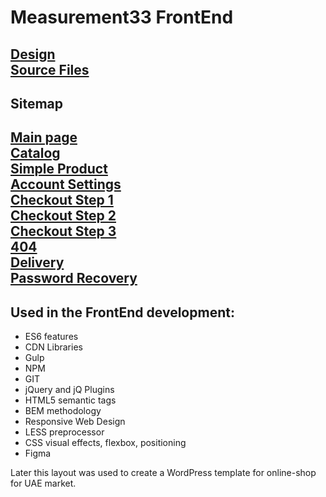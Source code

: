 # Measurement33 FrontEnd

[Design](https://www.figma.com/file/C30gO6bxKhV8ne6qkNh8lG/Measurement33?node-id=0%3A1) <br>
[Source Files](https://github.com/TBoendergaard/Measurement33/tree/gh-pages/src)
---

## **Sitemap**
[Main page](https://tboendergaard.github.io/Measurement33/dist/index) <br>
[Catalog](https://tboendergaard.github.io/Measurement33/dist/catalog.html) <br>
[Simple Product](https://tboendergaard.github.io/Measurement33/dist/simple-product.html) <br>
[Account Settings](https://tboendergaard.github.io/Measurement33/dist/recovery.html) <br>
[Checkout Step 1](https://tboendergaard.github.io/Measurement33/dist/checkout.html) <br>
[Checkout Step 2](https://tboendergaard.github.io/Measurement33/dist/checkout2.html) <br>
[Checkout Step 3](https://tboendergaard.github.io/Measurement33/dist/checkout3.html) <br>
[404](https://tboendergaard.github.io/Measurement33/dist/404.html) <br>
[Delivery](https://tboendergaard.github.io/Measurement33/dist/delivery.html) <br>
[Password Recovery](https://tboendergaard.github.io/Measurement33/dist/recovery.html) <br>
---

## **Used in the FrontEnd development:**
- ES6 features <br>
- CDN Libraries <br>
- Gulp <br>
- NPM <br>
- GIT <br>
- jQuery and jQ Plugins <br>
- HTML5 semantic tags
- BEM methodology <br>
- Responsive Web Design <br>
- LESS preprocessor <br>
- CSS visual effects, flexbox, positioning <br>
- Figma <br>

Later this layout was used to create a WordPress template for online-shop for UAE market.